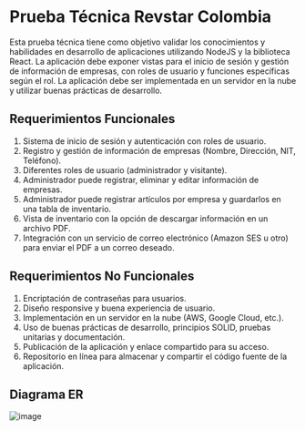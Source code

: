 # Prueba Técnica Revstar Colombia

Esta prueba técnica tiene como objetivo validar los conocimientos y habilidades en desarrollo de aplicaciones utilizando NodeJS y la biblioteca React. La aplicación debe exponer vistas para el inicio de sesión y gestión de información de empresas, con roles de usuario y funciones específicas según el rol. La aplicación debe ser implementada en un servidor en la nube y utilizar buenas prácticas de desarrollo.

## Requerimientos Funcionales

1. Sistema de inicio de sesión y autenticación con roles de usuario.
2. Registro y gestión de información de empresas (Nombre, Dirección, NIT, Teléfono).
3. Diferentes roles de usuario (administrador y visitante).
4. Administrador puede registrar, eliminar y editar información de empresas.
5. Administrador puede registrar artículos por empresa y guardarlos en una tabla de inventario.
6. Vista de inventario con la opción de descargar información en un archivo PDF.
7. Integración con un servicio de correo electrónico (Amazon SES u otro) para enviar el PDF a un correo deseado.

## Requerimientos No Funcionales

1. Encriptación de contraseñas para usuarios.
2. Diseño responsive y buena experiencia de usuario.
3. Implementación en un servidor en la nube (AWS, Google Cloud, etc.).
4. Uso de buenas prácticas de desarrollo, principios SOLID, pruebas unitarias y documentación.
5. Publicación de la aplicación y enlace compartido para su acceso.
6. Repositorio en línea para almacenar y compartir el código fuente de la aplicación.

## Diagrama ER
![image](https://user-images.githubusercontent.com/49533905/231620747-ebc19d6f-5f4e-4d94-ab92-748653aa9cdb.png)
